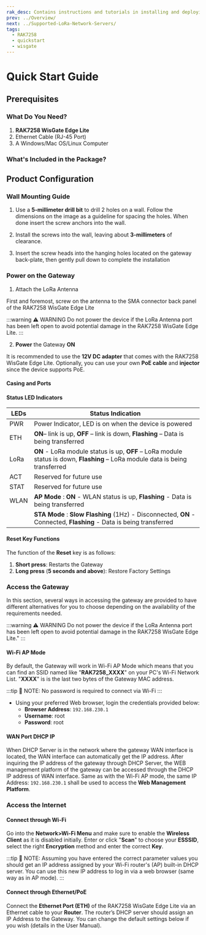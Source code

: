 ```yaml
---
rak_desc: Contains instructions and tutorials in installing and deploying your RAK7258. Instructions are written in a detailed and step-by-step manner for an easier experience in setting up your device.
prev: ../Overview/
next: ../Supported-LoRa-Network-Servers/
tags:
  - RAK7258
  - quickstart
  - wisgate
---
```


# Quick Start Guide

## Prerequisites

<!-- <rk-img
  src="/assets/images/wisgate/rak7258/quickstart/2.quickstart/rak7258-overview2.jpg"
  width="75%"
  caption="RAK7258 WisGate Edge Lite Internal Board"
/> -->

### What Do You Need?

1. **RAK7258 WisGate Edge Lite**
2. Ethernet Cable (RJ-45 Port)
3. A Windows/Mac OS/Linux Computer


### What's Included in the Package?

<rk-img
  src="/assets/images/wisgate/rak7258/quickstart/2.quickstart/package_contents.jpg"
  width="70%"
  caption="RAK7258 Package Contents"
/>

## Product Configuration

### Wall Mounting Guide

1. Use a **5-millimeter drill bit** to drill 2 holes on a wall. Follow the dimensions on the image as a guideline for spacing the holes. When done insert the screw anchors into the wall.

<rk-img
  src="/assets/images/wisgate/rak7258/quickstart/2.quickstart/assembly-bottom-panel.png"
  width="50%"
  caption="RAK7258 WisGate Edge Lite Bottom Panel"
/>

2. Install the screws into the wall, leaving about **3-millimeters** of clearance.

<rk-img
  src="/assets/images/wisgate/rak7258/quickstart/2.quickstart/assembly-wall-screw.png"
  width="60%"
  caption="RAK7258 WisGate Edge Lite Wall Screw Arrangement"
/>

3. Insert the screw heads into the hanging holes located on the gateway back-plate, then gently pull down to complete the installation

<rk-img
  src="/assets/images/wisgate/rak7258/quickstart/2.quickstart/assembly-wall-attachment.png"
  width="60%"
  caption="RAK7258 WisGate Edge Lite Wall Attachment Guide"
/>

### Power on the Gateway

1. Attach the LoRa Antenna

First and foremost, screw on the antenna to the SMA connector back panel of the RAK7258 WisGate Edge Lite

:::warning ⚠️ WARNING
 Do not power the device if the LoRa Antenna port has been left open to avoid potential damage in the RAK7258 WisGate Edge Lite.
:::

2. **Power** the Gateway **ON**

It is recommended to use the **12V DC adapter** that comes with the RAK7258 WisGate Edge Lite. Optionally, you can use your own **PoE cable** and **injector** since the device supports PoE.

#### Casing and Ports 

<rk-img
  src="/assets/images/wisgate/rak7258/quickstart/2.quickstart/rak7258-back-panel.png"
  width="50%"
  caption="RAK7258 WisGate Edge Lite Back Panel"
/>

#### Status LED Indicators

| LEDs | Status Indication                                                                                                             |
| ---- | ----------------------------------------------------------------------------------------------------------------------------- |
| PWR  | Power Indicator, LED is on when the device is powered                                                                         |
| ETH  | **ON**– link is up, **OFF** – link is down, **Flashing** – Data is being transferred                                          |
| LoRa | **ON** - LoRa module status is up, **OFF** – LoRa module status is down, **Flashing** – LoRa module data is being transferred |
| ACT  | Reserved for future use                                                                                                       |
| STAT | Reserved for future use                                                                                                       |
| WLAN | **AP Mode** : **ON** - WLAN status is up, **Flashing** - Data is being transferred                                            |
|      | **STA Mode** : **Slow Flashing** (1Hz) - Disconnected, **ON** - Connected, **Flashing** - Data is being transferred           |


#### Reset Key Functions
The function of the **Reset** key is as follows:

1. **Short press**: Restarts the Gateway
2. **Long press** (**5 seconds and above**): Restore Factory Settings


### Access the Gateway

In this section, several ways in accessing the gateway are provided to have different alternatives for you to choose depending on the availability of the requirements needed.

:::warning ⚠️ WARNING
 Do not power the device if the LoRa Antenna port has been left open to avoid potential damage in the RAK7258 WisGate Edge Lite."
:::

#### Wi-Fi AP Mode

By default, the Gateway will work in Wi-Fi AP Mode which means that you can find an SSID named like "**RAK7258_XXXX**" on your PC's Wi-Fi Network List. "**XXXX**" is is the last two bytes of the Gateway MAC address.

:::tip 📝 NOTE:
 No password is required to connect via Wi-Fi
:::

* Using your preferred Web browser, login the credentials provided below:
    * **Browser Address**: `192.168.230.1`
    * **Username**: root
    * **Password**: root

<rk-img
  src="/assets/images/wisgate/rak7258/quickstart/2.quickstart/web-ui-home.jpg"
  width="100%"
  caption="Web User Interface Log-in"
/> 

#### WAN Port DHCP IP

When DHCP Server is in the network where the gateway WAN interface is located, the WAN interface can automatically get the IP address. After inquiring the IP address of the gateway through DHCP Server, the WEB management platform of the gateway can be accessed through the DHCP IP address of WAN interface. Same as with the Wi-Fi AP mode, the same IP Address: `192.168.230.1` shall be used to access the **Web Management Platform**.


### Access the Internet

#### Connect through Wi-Fi

Go into the **Network>Wi-Fi Menu** and make sure to enable the **Wireless Client** as it is disabled initially. Enter or click "**Scan**" to choose your **ESSSID**, select the right **Encryption** method and enter the correct **Key**.

<rk-img
  src="/assets/images/wisgate/rak7258/quickstart/2.quickstart/wifi-credentials.png"
  width="60%"
  caption="Connect through Wi-Fi Credentials"
/> 

:::tip 📝 NOTE:
 Assuming you have entered the correct parameter values you should get an IP address assigned by your Wi-Fi router's (AP) built-in DHCP server. You can use this new IP address to log in via a web browser (same way as in AP mode).
:::

#### Connect through Ethernet/PoE

Connect the **Ethernet Port (ETH)** of the RAK7258 WisGate Edge Lite via an Ethernet cable to your **Router**. The router’s DHCP server should assign an IP Address to the Gateway. You can change the default settings below if you wish (details in the User Manual).

<rk-img
  src="/assets/images/wisgate/rak7258/quickstart/2.quickstart/ethernet-settings.png"
  width="60%"
  caption="Connect through Ethernet Settings"
/> 




